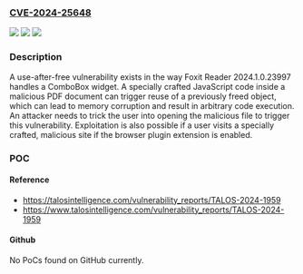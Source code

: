 ### [CVE-2024-25648](https://cve.mitre.org/cgi-bin/cvename.cgi?name=CVE-2024-25648)
![](https://img.shields.io/static/v1?label=Product&message=Foxit%20Reader&color=blue)
![](https://img.shields.io/static/v1?label=Version&message=%3D%202024.1.0.23997%20&color=brighgreen)
![](https://img.shields.io/static/v1?label=Vulnerability&message=CWE-416%3A%20Use%20After%20Free&color=brighgreen)

### Description

A use-after-free vulnerability exists in the way Foxit Reader 2024.1.0.23997 handles a ComboBox widget. A specially crafted JavaScript code inside a malicious PDF document can trigger reuse of a previously freed object, which can lead to memory corruption and result in arbitrary code execution. An attacker needs to trick the user into opening the malicious file to trigger this vulnerability. Exploitation is also possible if a user visits a specially crafted, malicious site if the browser plugin extension is enabled.

### POC

#### Reference
- https://talosintelligence.com/vulnerability_reports/TALOS-2024-1959
- https://www.talosintelligence.com/vulnerability_reports/TALOS-2024-1959

#### Github
No PoCs found on GitHub currently.


